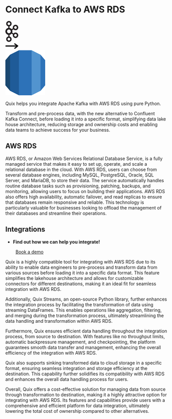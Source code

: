 # Connect Kafka to AWS RDS

<div class="connect-images cards blog-grid-card" markdown>
<div>
<img src="../images/kafka_logo.png" width="40px" />
</div>
<div>
<img src="../images/arrow.svg" width="40px" />
</div>
<div>
<img src="./images/aws-rds_1.jpg" />
</div>
</div>

Quix helps you integrate Apache Kafka with AWS RDS using pure Python.

Transform and pre-process data, with the new alternative to Confluent Kafka Connect, before loading it into a specific format, simplifying data lake house architecture, reducing storage and ownership costs and enabling data teams to achieve success for your business.

## AWS RDS

AWS RDS, or Amazon Web Services Relational Database Service, is a fully managed service that makes it easy to set up, operate, and scale a relational database in the cloud. With AWS RDS, users can choose from several database engines, including MySQL, PostgreSQL, Oracle, SQL Server, and MariaDB, to store their data. The service automatically handles routine database tasks such as provisioning, patching, backups, and monitoring, allowing users to focus on building their applications. AWS RDS also offers high availability, automatic failover, and read replicas to ensure that databases remain responsive and reliable. This technology is particularly valuable for businesses looking to offload the management of their databases and streamline their operations.

## Integrations

<div class="grid cards" markdown>

- __Find out how we can help you integrate!__

    <a class="md-button md-button--primary" href="https://quix.io/book-a-demo" target="_blank" style="margin:.5rem;">Book a demo</a>

</div>


Quix is a highly compatible tool for integrating with AWS RDS due to its ability to enable data engineers to pre-process and transform data from various sources before loading it into a specific data format. This feature simplifies the lakehouse architecture and allows for customizable connectors for different destinations, making it an ideal fit for seamless integration with AWS RDS.

Additionally, Quix Streams, an open-source Python library, further enhances the integration process by facilitating the transformation of data using streaming DataFrames. This enables operations like aggregation, filtering, and merging during the transformation process, ultimately streamlining the data handling and transformation within AWS RDS.

Furthermore, Quix ensures efficient data handling throughout the integration process, from source to destination. With features like no throughput limits, automatic backpressure management, and checkpointing, the platform guarantees smooth data transfer and management, enhancing the overall efficiency of the integration with AWS RDS.

Quix also supports sinking transformed data to cloud storage in a specific format, ensuring seamless integration and storage efficiency at the destination. This capability further solidifies its compatibility with AWS RDS and enhances the overall data handling process for users.

Overall, Quix offers a cost-effective solution for managing data from source through transformation to destination, making it a highly attractive option for integrating with AWS RDS. Its features and capabilities provide users with a comprehensive and efficient platform for data integration, ultimately lowering the total cost of ownership compared to other alternatives.


